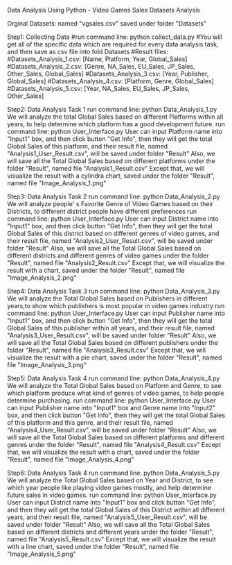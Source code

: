 Data Analysis Using Python - Video Games Sales Datasets Analysis

Orginal Datasets: named "vgsales.csv" saved under folder "Datasets"

Step1: Collecting Data
#run command line: python collect_data.py
#You will get all of the specific data which are required for every data analysis task, and then save as csv file into fold Datasets
#Result files: 
#Datasets_Analysis_1.csv: [Name, Platform, Year, Global_Sales]
#Datasets_Analysis_2.csv: [Genre, NA_Sales, EU_Sales, JP_Sales, Other_Sales, Global_Sales]
#Datasets_Analysis_3.csv: [Year, Publisher, Global_Sales]
#Datasets_Analysis_4.csv: [Platform, Genre, Global_Sales]
#Datasets_Analysis_5.csv: [Year, NA_Sales, EU_Sales, JP_Sales, Other_Sales]


Step2: Data Analysis Task 1
run command line: python Data_Analysis_1.py
We will analyze the total Global Sales based on different Platforms within all years, to help determine which platform has a good development future.
run command line: python User_Interface.py
User can input Platform name into "Input1" box, and then click button "Get Info", then they will get the total Global Sales of this platform, and their result file, named "Analysis1_User_Result.csv", will be saved under folder "Result"
Also, we will save all the Total Global Sales based on different platforms under the folder "Result", named file "Analysis1_Result.csv"
Except that, we will visualize the result with a cylindra chart, saved under the folder "Result", named file "Image_Analysis_1.png"

Step3: Data Analysis Task 2
run command line: python Data_Analysis_2.py
We will analyze people' s Favorite Genre of Video Games based on their Districts, to different district people have different preferences
run command line: python User_Interface.py
User can input District name into "Input1" box, and then click button "Get Info", then they will get the total Global Sales of this district based on different genres of video games, and their result file, named "Analysis2_User_Result.csv", will be saved under folder "Result"
Also, we will save all the Total Global Sales based on different districts and different genres of video games under the folder "Result", named file "Analysis2_Result.csv"
Except that, we will visualize the result with a chart, saved under the folder "Result", named file "Image_Analysis_2.png"

Step4: Data Analysis Task 3
run command line: python Data_Analysis_3.py
We will analyze the Total Global Sales based on Publishers in different years,to show which publishers is most popular in video games industry
run command line: python User_Interface.py
User can input Publisher name into "Input1" box, and then click button "Get Info", then they will get the total Global Sales of this publisher within all years, and their result file, named "Analysis3_User_Result.csv", will be saved under folder "Result"
Also, we will save all the Total Global Sales based on different publishers under the folder "Result", named file "Analysis3_Result.csv"
Except that, we will visualize the result with a pie chart, saved under the folder "Result", named file "Image_Analysis_3.png"

Step5: Data Analysis Task 4
run command line: python Data_Analysis_4.py
We will analyze the Total Global Sales based on Platform and Genre, to see which platform produce what kind of genres of video games, to help people determine purchasing.
run command line: python User_Interface.py
User can input Publisher name into "Input1" box and Genre name into "Input2" box, and then click button "Get Info", then they will get the total Global Sales of this platform and this genre, and their result file, named "Analysis4_User_Result.csv", will be saved under folder "Result"
Also, we will save all the Total Global Sales based on different platforms and different genres under the folder "Result", named file "Analysis4_Result.csv"
Except that, we will visualize the result with a chart, saved under the folder "Result", named file "Image_Analysis_4.png"

Step6: Data Analysis Task 4
run command line: python Data_Analysis_5.py
We will analyze the Total Global Sales based on Year and District, to see which year people like playing video games mostly, and help determine future sales in video games.
run command line: python User_Interface.py
User can input District name into "Input1" box and click button "Get Info", and then they will get the total Global Sales of this District within all different years, and their result file, named "Analysis5_User_Result.csv", will be saved under folder "Result"
Also, we will save all the Total Global Sales based on different districts and different years under the folder "Result", named file "Analysis5_Result.csv"
Except that, we will visualize the result with a line chart, saved under the folder "Result", named file "Image_Analysis_5.png"


